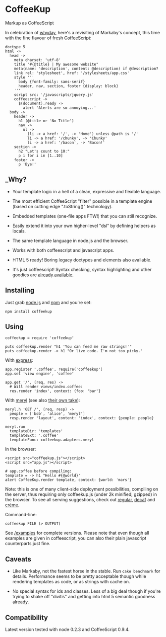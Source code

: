# CoffeeKup
Markup as CoffeeScript

In celebration of [whyday](http://whyday.org/), here's a revisiting of Markaby's concept, this time with the fine flavour of fresh [CoffeeScript](http://coffeescript.org):

    doctype 5
    html ->
      head ->
        meta charset: 'utf-8'
        title "#{@title} | My awesome website"
        meta(name: 'description', content: @description) if @description?
        link rel: 'stylesheet', href: '/stylesheets/app.css'
        style '''
          body {font-family: sans-serif}
          header, nav, section, footer {display: block}
        '''
        script src: '/javascripts/jquery.js'
        coffeescript ->
          $(document).ready ->
            alert 'Alerts are so annoying...'
      body ->
        header ->
          h1 (@title or 'No Title')
          nav ->
            ul ->
              (li -> a href: '/', -> 'Home') unless @path is '/'
              li -> a href: '/chunky', -> 'Chunky'
              li -> a href: '/bacon', -> 'Bacon!'
        section ->
          h2 "Let's count to 10:"
          p i for i in [1..10]
        footer ->
          p 'Bye!'

## _Why?

* Your template logic in a hell of a clean, expressive and flexible language.

* The most efficient CoffeeScript "filter" possible in a template engine (based on cutting edge ".toString()" technology).

* Embedded templates (one-file apps FTW!) that you can still recognize.

* Easily extend it into your own higher-level "dsl" by defining helpers as locals.

* The same template language in node.js and the browser.

* Works with both coffeescript and javascript apps.

* HTML 5 ready! Boring legacy doctypes and elements also available.

* It's just coffeescript! Syntax checking, syntax highlighting and other goodies are [already available](http://jashkenas.github.com/coffee-script/#resources).

## Installing

Just grab [node.js](http://nodejs.org/#download) and [npm](http://github.com/isaacs/npm) and you're set:

    npm install coffeekup

## Using

    coffeekup = require 'coffeekup'

    puts coffeekup.render "h1 'You can feed me raw strings!'"
    puts coffeekup.render -> h1 "Or live code. I'm not too picky."

With [express](http://expressjs.com):

    app.register '.coffee', require('coffeekup')
    app.set 'view engine', 'coffee'

    app.get '/', (req, res) ->
      # Will render views/index.coffee:
      res.render 'index', context: {foo: 'bar'}

With [meryl](http://github.com/coffeemate/meryl/blob/master/examples/jade-template/app.js) (see also [their own take](http://github.com/coffeemate/meryl/blob/master/examples/coffeekup-template)):

    meryl.h 'GET /', (req, resp) ->
      people = ['bob', 'alice', 'meryl']
      resp.render 'layout', content: 'index', context: {people: people}

    meryl.run
      templateDir: 'templates'
      templateExt: '.coffee'
      templateFunc: coffeekup.adapters.meryl

In the browser:

    <script src="coffeekup.js"></script>
    <script src="app.js"></script>

    # app.coffee before compiling:
    template = -> h1 "Hello #{@world}"
    alert CoffeeKup.render template, context: {world: 'mars'}

Note: this is one of many client-side deployment possibilities, compiling on the server, thus requiring only coffeekup.js (under 2k minified, gzipped) in the browser. To see all serving suggestions, check out [regular](http://github.com/mauricemach/coffeekup/blob/master/examples/browser/regular.html), [decaf](http://github.com/mauricemach/coffeekup/blob/master/examples/browser/decaf.html) and [crème](http://github.com/mauricemach/coffeekup/blob/master/examples/browser/creme.html).

Command-line:

    coffeekup FILE [> OUTPUT]

See [/examples](http://github.com/mauricemach/coffeekup/tree/master/examples) for complete versions. Please note that even though all examples are given in coffeescript, you can also their plain javascript counterparts just fine.

## Caveats

* Like Markaby, not the fastest horse in the stable. Run `cake benchmark` for details. Performance seems to be pretty acceptable though while rendering templates as code, or as strings with cache on.

* No special syntax for ids and classes. Less of a big deal though if you're trying to shake off "divitis" and getting into html 5 semantic goodness already.

## Compatibility

Latest version tested with node 0.2.3 and CoffeeScript 0.9.4.
